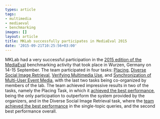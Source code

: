 ```yaml
---
types: article
tags:
- multimedia
- mediaeval
- benchmarking
images: []
layout: article
title: MKLab successfully participates in MediaEval 2015
date: '2015-09-21T10:25:56+03:00'
---
```

<p>MKLab had a very successful participation in the <a href="http://multimediaeval.org/mediaeval2015/">2015 edition of the MediaEval</a> benchmarking activity that took place in Wurzen, Germany on 14-15 September. The team participated in four tasks: <a href="http://multimediaeval.org/mediaeval2015/placing2015/">Placing</a>, <a href="http://multimediaeval.org/mediaeval2015/diverseimages2015/">Diverse Social Image Retrieval</a>, <a href="http://multimediaeval.org/mediaeval2015/verifyingmultimediause/">Verifying Multimedia Use</a>, and <a href="http://multimediaeval.org/mediaeval2015/eventsync2015/">Synchronization of Multi-User Event Media</a>, with the last two tasks being co-organized by members of the lab. The team achieved impressive results in two of the tasks, namely the Placing Task, in which it <a href="http://www.slideshare.net/sympapadopoulos/certhcea-list-at-mediaeval-placing-task-2015">achieved the best performance</a>, being the only participation to outperform the system provided by the organizers, and in the Diverse Social Image Retrieval task, where the <a href="http://www.slideshare.net/sympapadopoulos/finding-diverse-social-images-at-mediaeval-2015">team achieved the best performance</a> in the single-topic queries, and the second best performance overall.&nbsp;</p>
